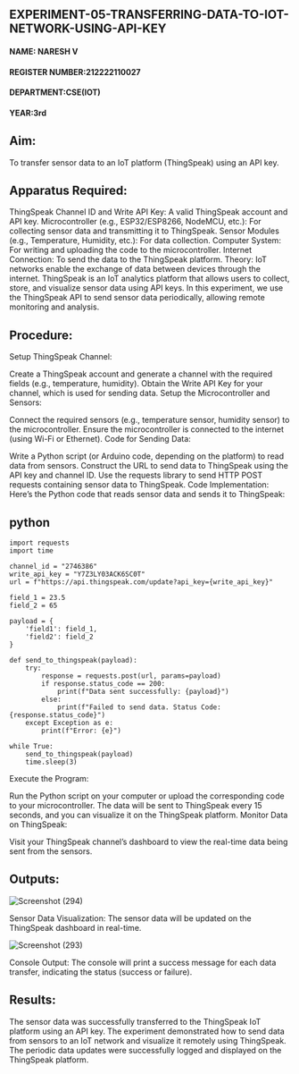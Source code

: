## EXPERIMENT-05-TRANSFERRING-DATA-TO-IOT-NETWORK-USING-API-KEY
#### NAME: NARESH V
#### REGISTER NUMBER:212222110027
#### DEPARTMENT:CSE(IOT)
#### YEAR:3rd
## Aim:
To transfer sensor data to an IoT platform (ThingSpeak) using an API key.

## Apparatus Required:
ThingSpeak Channel ID and Write API Key: A valid ThingSpeak account and API key.
Microcontroller (e.g., ESP32/ESP8266, NodeMCU, etc.): For collecting sensor data and transmitting it to ThingSpeak.
Sensor Modules (e.g., Temperature, Humidity, etc.): For data collection.
Computer System: For writing and uploading the code to the microcontroller.
Internet Connection: To send the data to the ThingSpeak platform.
Theory:
IoT networks enable the exchange of data between devices through the internet. ThingSpeak is an IoT analytics platform that allows users to collect, store, and visualize sensor data using API keys. In this experiment, we use the ThingSpeak API to send sensor data periodically, allowing remote monitoring and analysis.

## Procedure:
Setup ThingSpeak Channel:

Create a ThingSpeak account and generate a channel with the required fields (e.g., temperature, humidity).
Obtain the Write API Key for your channel, which is used for sending data.
Setup the Microcontroller and Sensors:

Connect the required sensors (e.g., temperature sensor, humidity sensor) to the microcontroller.
Ensure the microcontroller is connected to the internet (using Wi-Fi or Ethernet).
Code for Sending Data:

Write a Python script (or Arduino code, depending on the platform) to read data from sensors.
Construct the URL to send data to ThingSpeak using the API key and channel ID.
Use the requests library to send HTTP POST requests containing sensor data to ThingSpeak.
Code Implementation: Here’s the Python code that reads sensor data and sends it to ThingSpeak:

## python
```
import requests
import time

channel_id = "2746386" 
write_api_key = "Y7Z3LY03ACK6SC0T"  
url = f"https://api.thingspeak.com/update?api_key={write_api_key}"

field_1 = 23.5  
field_2 = 65    

payload = {
    'field1': field_1,
    'field2': field_2
}

def send_to_thingspeak(payload):
    try:
        response = requests.post(url, params=payload)
        if response.status_code == 200:
            print(f"Data sent successfully: {payload}")
        else:
            print(f"Failed to send data. Status Code: {response.status_code}")
    except Exception as e:
        print(f"Error: {e}")

while True:
    send_to_thingspeak(payload)
    time.sleep(3)  
```
Execute the Program:

Run the Python script on your computer or upload the corresponding code to your microcontroller.
The data will be sent to ThingSpeak every 15 seconds, and you can visualize it on the ThingSpeak platform.
Monitor Data on ThingSpeak:

Visit your ThingSpeak channel’s dashboard to view the real-time data being sent from the sensors.
## Outputs:
![Screenshot (294)](https://github.com/user-attachments/assets/f16fa0f8-6780-4ff5-8441-290c4dbfcef0)

Sensor Data Visualization: The sensor data will be updated on the ThingSpeak dashboard in real-time.

![Screenshot (293)](https://github.com/user-attachments/assets/67894b90-52e7-4c27-9f73-bb9abccdff76)

Console Output: The console will print a success message for each data transfer, indicating the status (success or failure).

## Results:
The sensor data was successfully transferred to the ThingSpeak IoT platform using an API key. The experiment demonstrated how to send data from sensors to an IoT network and visualize it remotely using ThingSpeak. The periodic data updates were successfully logged and displayed on the ThingSpeak platform.
